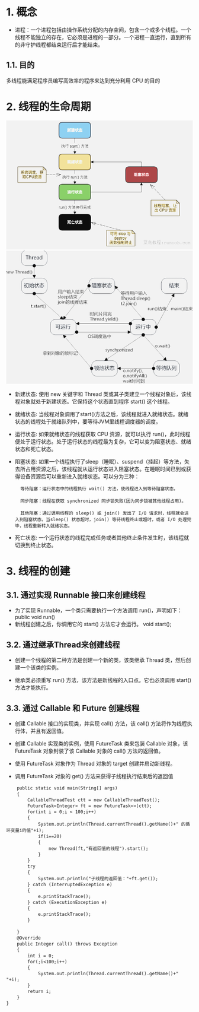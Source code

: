 # 1. 概念
 - 进程：一个进程包括由操作系统分配的内存空间，包含一个或多个线程。一个线程不能独立的存在，它必须是进程的一部分。一个进程一直运行，直到所有的非守护线程都结束运行后才能结束。
## 1.1. 目的
多线程能满足程序员编写高效率的程序来达到充分利用 CPU 的目的
# 2. 线程的生命周期
![](_v_images/_1545645240_5537.png)
![](_v_images/_1545645385_25905.png)

- 新建状态:
使用 new 关键字和 Thread 类或其子类建立一个线程对象后，该线程对象就处于新建状态。它保持这个状态直到程序 start() 这个线程。

- 就绪状态:
当线程对象调用了start()方法之后，该线程就进入就绪状态。就绪状态的线程处于就绪队列中，要等待JVM里线程调度器的调度。

- 运行状态:
如果就绪状态的线程获取 CPU 资源，就可以执行 run()，此时线程便处于运行状态。处于运行状态的线程最为复杂，它可以变为阻塞状态、就绪状态和死亡状态。

- 阻塞状态:
如果一个线程执行了sleep（睡眠）、suspend（挂起）等方法，失去所占用资源之后，该线程就从运行状态进入阻塞状态。在睡眠时间已到或获得设备资源后可以重新进入就绪状态。可以分为三种：

        等待阻塞：运行状态中的线程执行 wait() 方法，使线程进入到等待阻塞状态。

        同步阻塞：线程在获取 synchronized 同步锁失败(因为同步锁被其他线程占用)。        

        其他阻塞：通过调用线程的 sleep() 或 join() 发出了 I/O 请求时，线程就会进入到阻塞状态。当sleep() 状态超时，join() 等待线程终止或超时，或者 I/O 处理完毕，线程重新转入就绪状态。

- 死亡状态:
一个运行状态的线程完成任务或者其他终止条件发生时，该线程就切换到终止状态。
# 3. 线程的创建
## 3.1. 通过实现 Runnable 接口来创建线程
- 为了实现 Runnable，一个类只需要执行一个方法调用 run()，声明如下：
  public void run()
- 新线程创建之后，你调用它的 start() 方法它才会运行。
void start();
## 3.2. 通过继承Thread来创建线程
- 创建一个线程的第二种方法是创建一个新的类，该类继承 Thread 类，然后创建一个该类的实例。

- 继承类必须重写 run() 方法，该方法是新线程的入口点。它也必须调用 start() 方法才能执行。
## 3.3. 通过 Callable 和 Future 创建线程
- 创建 Callable 接口的实现类，并实现 call() 方法，该 call() 方法将作为线程执行体，并且有返回值。

-  创建 Callable 实现类的实例，使用 FutureTask 类来包装 Callable 对象，该 FutureTask 对象封装了该 Callable 对象的 call() 方法的返回值。

-  使用 FutureTask 对象作为 Thread 对象的 target 创建并启动新线程。

-  调用 FutureTask 对象的 get() 方法来获得子线程执行结束后的返回值
```public class CallableThreadTest implements Callable<Integer> {
    public static void main(String[] args)  
    {  
        CallableThreadTest ctt = new CallableThreadTest();  
        FutureTask<Integer> ft = new FutureTask<>(ctt);  
        for(int i = 0;i < 100;i++)  
        {  
            System.out.println(Thread.currentThread().getName()+" 的循环变量i的值"+i);  
            if(i==20)  
            {  
                new Thread(ft,"有返回值的线程").start();  
            }  
        }  
        try  
        {  
            System.out.println("子线程的返回值："+ft.get());  
        } catch (InterruptedException e)  
        {  
            e.printStackTrace();  
        } catch (ExecutionException e)  
        {  
            e.printStackTrace();  
        }  
  
    }
    @Override  
    public Integer call() throws Exception  
    {  
        int i = 0;  
        for(;i<100;i++)  
        {  
            System.out.println(Thread.currentThread().getName()+" "+i);  
        }  
        return i;  
    }  
}
```